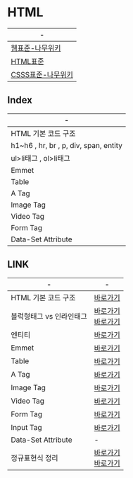 # HTML

|-|
|-|
|[웹표준-나무위키](https://namu.wiki/w/%EC%9B%B9%20%ED%91%9C%EC%A4%80)|
|[HTML표준](https://whatwg.org/)|
|[CSSS표준-나무위키](https://namu.wiki/w/W3C)|


Index
---
|-|
|-|
|HTML 기본 코드 구조|
|h1~h6 , hr, br , p, div, span, entity|
|ul>li태그 , ol>li태그|
|Emmet |
|Table|
|A Tag|
|Image Tag|
|Video Tag|
|Form Tag|
|Data-Set Attribute|


LINK
---

|-|-|
|-|-|
|HTML 기본 코드 구조|[바로가기](https://webclub.tistory.com/608)|
|블럭형태그 vs 인라인태그|[바로가기](https://nack1400.tistory.com/entry/HTML-9-Block-%ED%83%9C%EA%B7%B8-Inline-%ED%83%9C%EA%B7%B8-%EB%B9%84%EA%B5%90-%EC%A0%95%EB%A6%AC%EB%B8%94%EB%A1%9Dvs%EC%9D%B8%EB%9D%BC%EC%9D%B8-%ED%83%9C%EA%B7%B8-%EC%A0%95%EB%A6%AC)<br>[바로가기](https://sas-study.tistory.com/122)|
|엔티티|[바로가기](https://tcpschool.com/html/html_text_entities)|
|Emmet |[바로가기](https://inpa.tistory.com/entry/HTML-%F0%9F%8E%A8-Emmet-%EB%AC%B8%EB%B2%95-%EC%A0%95%EB%A6%AC)|
|Table|[바로가기](https://developer.mozilla.org/ko/docs/Learn/HTML/Tables/Basics)|
|A Tag|[바로가기](https://developer.mozilla.org/ko/docs/Web/HTML/Element/a)|
|Image Tag|[바로가기](https://developer.mozilla.org/ko/docs/Web/HTML/Element/img)|
|Video Tag|[바로가기](https://developer.mozilla.org/ko/docs/Web/HTML/Element/video)|
|Form Tag|[바로가기](https://developer.mozilla.org/ko/docs/Web/HTML/Element/form)|
|Input Tag|[바로가기](https://tcpschool.com/html-tags/input)|
|Data-Set Attribute|-|
|정규표현식 정리|[바로가기](https://myeonguni.tistory.com/1555)<br>[바로가기](https://beagle-dev.tistory.com/114)|




